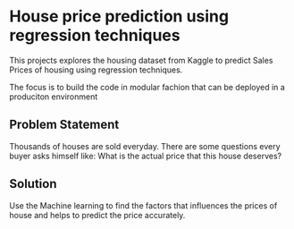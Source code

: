 # House price prediction using regression techniques

This projects explores the housing dataset from Kaggle to predict Sales Prices of housing using regression techniques.

The focus is to build the code in modular fachion that can be deployed in a produciton environment

## Problem Statement
Thousands of houses are sold everyday. There are some questions every buyer asks himself like: What is the actual price that this house deserves? 

## Solution 

Use the Machine learning to find the factors that influences the prices of house and helps to predict the price accurately.
